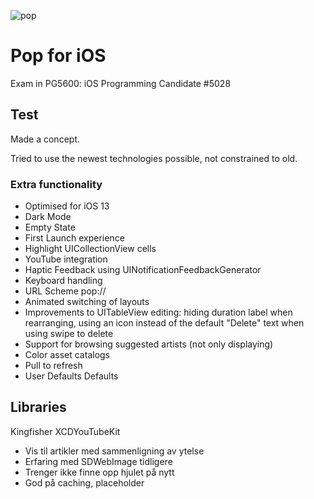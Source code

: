 ![pop](https://user-images.githubusercontent.com/4276097/70192635-abe98900-16fc-11ea-9d33-714fd03a5deb.png)

# Pop for iOS
Exam in PG5600: iOS Programming
Candidate #5028

## Test

Made a concept.

Tried to use the newest technologies possible, not constrained to old.


### Extra functionality
* Optimised for iOS 13
* Dark Mode
* Empty State
* First Launch experience
* Highlight UICollectionView cells
* YouTube integration
* Haptic Feedback using UINotificationFeedbackGenerator
* Keyboard handling
* URL Scheme pop://
* Animated switching of layouts
* Improvements to UITableView editing: hiding duration label when rearranging, using an icon instead of the default "Delete" text when using swipe to delete
* Support for browsing suggested artists (not only displaying)
* Color asset catalogs
* Pull to refresh
* User Defaults Defaults


## Libraries

Kingfisher
XCDYouTubeKit

* Vis til artikler med sammenligning av ytelse
* Erfaring med SDWebImage tidligere
* Trenger ikke finne opp hjulet på nytt
* God på caching, placeholder


